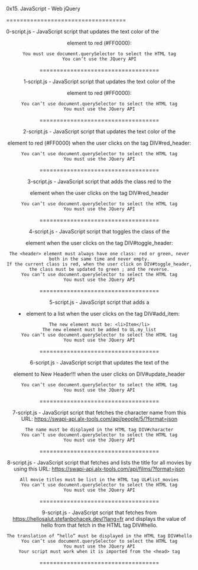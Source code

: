 0x15. JavaScript - Web jQuery

===================================

0-script.js - JavaScript script that updates the text color of the <header> element to red (#FF0000):

    You must use document.querySelector to select the HTML tag
    You can’t use the JQuery API

===================================

1-script.js - JavaScript script that updates the text color of the <header> element to red (#FF0000):

    You can’t use document.querySelector to select the HTML tag
    You must use the JQuery API

===================================

2-script.js - JavaScript script that updates the text color of the <header> element to red (#FF0000) when the user clicks on the tag DIV#red_header:

    You can’t use document.querySelector to select the HTML tag
    You must use the JQuery API

===================================

3-script.js - JavaScript script that adds the class red to the <header> element when the user clicks on the tag DIV#red_header

    You can’t use document.querySelector to select the HTML tag
    You must use the JQuery API

===================================

4-script.js - JavaScript script that toggles the class of the <header> element when the user clicks on the tag DIV#toggle_header:

    The <header> element must always have one class: red or green, never both in the same time and never empty.
    If the current class is red, when the user click on DIV#toggle_header, the class must be updated to green ; and the reverse.
    You can’t use document.querySelector to select the HTML tag
    You must use the JQuery API

===================================

5-script.js - JavaScript script that adds a <li> element to a list when the user clicks on the tag DIV#add_item:

    The new element must be: <li>Item</li>
    The new element must be added to UL.my_list
    You can’t use document.querySelector to select the HTML tag
    You must use the JQuery API

===================================

6-script.js - JavaScript script that updates the text of the <header> element to New Header!!! when the user clicks on DIV#update_header

    You can’t use document.querySelector to select the HTML tag
    You must use the JQuery API

===================================

7-script.js - JavaScript script that fetches the character name from this URL: https://swapi-api.alx-tools.com/api/people/5/?format=json

    The name must be displayed in the HTML tag DIV#character
    You can’t use document.querySelector to select the HTML tag
    You must use the JQuery API

===================================

8-script.js - JavaScript script that fetches and lists the title for all movies by using this URL: https://swapi-api.alx-tools.com/api/films/?format=json

    All movie titles must be list in the HTML tag UL#list_movies
    You can’t use document.querySelector to select the HTML tag
    You must use the JQuery API

===================================

9-script.js - JavaScript script that fetches from https://hellosalut.stefanbohacek.dev/?lang=fr and displays the value of hello from that fetch in the HTML tag DIV#hello.

    The translation of “hello” must be displayed in the HTML tag DIV#hello
    You can’t use document.querySelector to select the HTML tag
    You must use the JQuery API
    Your script must work when it is imported from the <head> tag

===================================
